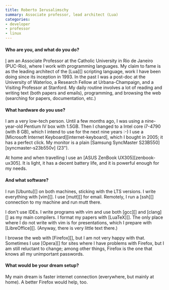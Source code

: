 ```yaml
---
title: Roberto Ierusalimschy
summary: Associate professor, lead architect (Lua)
categories:
- developer
- professor
- linux
---
```


#### Who are you, and what do you do?

[I](http://www.inf.puc-rio.br/~roberto/ "Roberto's PUC-Rio page.") am an Associate Professor at the Catholic University in Rio de Janeiro (PUC-Rio), where I work with programming languages. My claim to fame is as the leading architect of the [Lua][] scripting language, work I have been doing since its inception in 1993. In the past I was a post-doc at the University of Waterloo, a Research Fellow at Urbana-Champaign, and a Visiting Professor at Stanford. My daily routine involves a lot of reading and writing text (both papers and emails), programming, and browsing the web (searching for papers, documentation, etc.)

#### What hardware do you use?

I am a very low-tech person. Until a few months ago, I was using a nine-year-old Pentium IV box with 1.5GB. Then I changed to a Intel core i7-4790 (with 8 GB), which I intend to use for the next nine years :-) I use a [Microsoft Internet Keyboard][internet-keyboard], which I bought in 2005; it has a perfect click. My monitor is a plain [Samsung SyncMaster S23B550][syncmaster-s23b550v] (23").

At home and when travelling I use an [ASUS ZenBook UX305][zenbook-ux305]. It is light, it has a decent battery life, and it is powerful enough for my needs.

#### And what software?

I run [Ubuntu][] on both machines, sticking with the LTS versions. I write everything with [vim][]. I use [mutt][] for email. Remotely, I run a [ssh][] connection to my machine and run mutt there.

I don't use IDEs. I write programs with vim and use both [gcc][] and [clang][] as my main compilers. I format my papers with [LuaTeX][]. The only place where I do not write with vim is for presentations, which I prepare with [LibreOffice][]. (Anyway, there is very little text there.)

I browse the web with [Firefox][], but I am not very happy with that. Sometimes I use [Opera][] for sites where I have problems with Firefox, but I am still reluctant to change; among other things, Firefox is the one that knows all my unimportant passwords.

#### What would be your dream setup?

My main dream is faster internet connection (everywhere, but mainly at home). A better Firefox would help, too.
